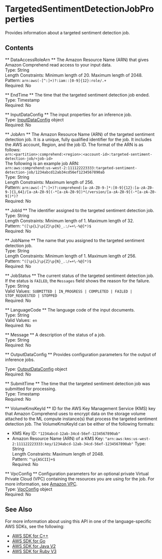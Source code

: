 # TargetedSentimentDetectionJobProperties<a name="API_TargetedSentimentDetectionJobProperties"></a>

Provides information about a targeted sentiment detection job\.

## Contents<a name="API_TargetedSentimentDetectionJobProperties_Contents"></a>

 ** DataAccessRoleArn **   <a name="comprehend-Type-TargetedSentimentDetectionJobProperties-DataAccessRoleArn"></a>
The Amazon Resource Name \(ARN\) that gives Amazon Comprehend read access to your input data\.  
Type: String  
Length Constraints: Minimum length of 20\. Maximum length of 2048\.  
Pattern: `arn:aws(-[^:]+)?:iam::[0-9]{12}:role/.+`   
Required: No

 ** EndTime **   <a name="comprehend-Type-TargetedSentimentDetectionJobProperties-EndTime"></a>
The time that the targeted sentiment detection job ended\.  
Type: Timestamp  
Required: No

 ** InputDataConfig **   <a name="comprehend-Type-TargetedSentimentDetectionJobProperties-InputDataConfig"></a>
The input properties for an inference job\.  
Type: [InputDataConfig](API_InputDataConfig.md) object  
Required: No

 ** JobArn **   <a name="comprehend-Type-TargetedSentimentDetectionJobProperties-JobArn"></a>
The Amazon Resource Name \(ARN\) of the targeted sentiment detection job\. It is a unique, fully qualified identifier for the job\. It includes the AWS account, Region, and the job ID\. The format of the ARN is as follows:  
 `arn:<partition>:comprehend:<region>:<account-id>:targeted-sentiment-detection-job/<job-id>`   
The following is an example job ARN:  
 `arn:aws:comprehend:us-west-2:111122223333:targeted-sentiment-detection-job/1234abcd12ab34cd56ef1234567890ab`   
Type: String  
Length Constraints: Maximum length of 256\.  
Pattern: `arn:aws(-[^:]+)?:comprehend:[a-zA-Z0-9-]*:[0-9]{12}:[a-zA-Z0-9-]{1,64}/[a-zA-Z0-9](-*[a-zA-Z0-9])*(/version/[a-zA-Z0-9](-*[a-zA-Z0-9])*)?`   
Required: No

 ** JobId **   <a name="comprehend-Type-TargetedSentimentDetectionJobProperties-JobId"></a>
The identifier assigned to the targeted sentiment detection job\.  
Type: String  
Length Constraints: Minimum length of 1\. Maximum length of 32\.  
Pattern: `^([\p{L}\p{Z}\p{N}_.:/=+\-%@]*)$`   
Required: No

 ** JobName **   <a name="comprehend-Type-TargetedSentimentDetectionJobProperties-JobName"></a>
The name that you assigned to the targeted sentiment detection job\.  
Type: String  
Length Constraints: Minimum length of 1\. Maximum length of 256\.  
Pattern: `^([\p{L}\p{Z}\p{N}_.:/=+\-%@]*)$`   
Required: No

 ** JobStatus **   <a name="comprehend-Type-TargetedSentimentDetectionJobProperties-JobStatus"></a>
The current status of the targeted sentiment detection job\. If the status is `FAILED`, the `Messages` field shows the reason for the failure\.  
Type: String  
Valid Values:` SUBMITTED | IN_PROGRESS | COMPLETED | FAILED | STOP_REQUESTED | STOPPED`   
Required: No

 ** LanguageCode **   <a name="comprehend-Type-TargetedSentimentDetectionJobProperties-LanguageCode"></a>
The language code of the input documents\.  
Type: String  
Valid Values:` en`   
Required: No

 ** Message **   <a name="comprehend-Type-TargetedSentimentDetectionJobProperties-Message"></a>
A description of the status of a job\.  
Type: String  
Required: No

 ** OutputDataConfig **   <a name="comprehend-Type-TargetedSentimentDetectionJobProperties-OutputDataConfig"></a>
Provides configuration parameters for the output of inference jobs\.  
  
Type: [OutputDataConfig](API_OutputDataConfig.md) object  
Required: No

 ** SubmitTime **   <a name="comprehend-Type-TargetedSentimentDetectionJobProperties-SubmitTime"></a>
The time that the targeted sentiment detection job was submitted for processing\.  
Type: Timestamp  
Required: No

 ** VolumeKmsKeyId **   <a name="comprehend-Type-TargetedSentimentDetectionJobProperties-VolumeKmsKeyId"></a>
ID for the AWS Key Management Service \(KMS\) key that Amazon Comprehend uses to encrypt data on the storage volume attached to the ML compute instance\(s\) that process the targeted sentiment detection job\. The VolumeKmsKeyId can be either of the following formats:  
+ KMS Key ID: `"1234abcd-12ab-34cd-56ef-1234567890ab"` 
+ Amazon Resource Name \(ARN\) of a KMS Key: `"arn:aws:kms:us-west-2:111122223333:key/1234abcd-12ab-34cd-56ef-1234567890ab"` 
Type: String  
Length Constraints: Maximum length of 2048\.  
Pattern: `^\p{ASCII}+$`   
Required: No

 ** VpcConfig **   <a name="comprehend-Type-TargetedSentimentDetectionJobProperties-VpcConfig"></a>
 Configuration parameters for an optional private Virtual Private Cloud \(VPC\) containing the resources you are using for the job\. For more information, see [Amazon VPC](https://docs.aws.amazon.com/vpc/latest/userguide/what-is-amazon-vpc.html)\.   
Type: [VpcConfig](API_VpcConfig.md) object  
Required: No

## See Also<a name="API_TargetedSentimentDetectionJobProperties_SeeAlso"></a>

For more information about using this API in one of the language\-specific AWS SDKs, see the following:
+  [AWS SDK for C\+\+](https://docs.aws.amazon.com/goto/SdkForCpp/comprehend-2017-11-27/TargetedSentimentDetectionJobProperties) 
+  [AWS SDK for Go](https://docs.aws.amazon.com/goto/SdkForGoV1/comprehend-2017-11-27/TargetedSentimentDetectionJobProperties) 
+  [AWS SDK for Java V2](https://docs.aws.amazon.com/goto/SdkForJavaV2/comprehend-2017-11-27/TargetedSentimentDetectionJobProperties) 
+  [AWS SDK for Ruby V3](https://docs.aws.amazon.com/goto/SdkForRubyV3/comprehend-2017-11-27/TargetedSentimentDetectionJobProperties) 